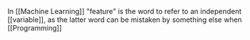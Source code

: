 In [[Machine Learning]] "feature" is the word to refer to an independent [[variable]], as the latter word can be mistaken by something else when [[Programming]]